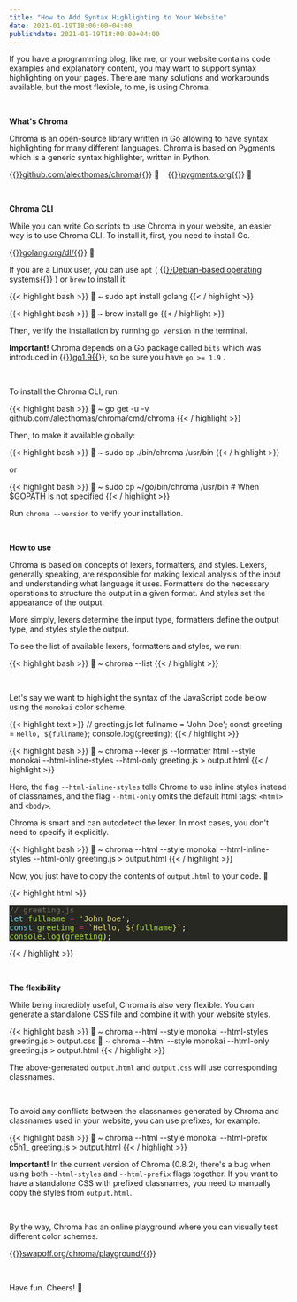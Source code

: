 ```yaml
---
title: "How to Add Syntax Highlighting to Your Website"
date: 2021-01-19T18:00:00+04:00
publishdate: 2021-01-19T18:00:00+04:00
---
```


If you have a programming blog, like me, or your website contains code examples and explanatory content, you may want to support syntax highlighting on your pages. There are many solutions and workarounds available, but the most flexible, to me, is using Chroma.

&nbsp;

**What's Chroma** 

Chroma is an open-source library written in Go allowing to have syntax highlighting for many different languages. Chroma is based on Pygments which is a generic syntax highlighter, written in Python.

{{<a href="https://github.com/alecthomas/chroma" target="_blank" rel="noopener noreferrer">}}github.com/alecthomas/chroma{{</a>}}&nbsp;🔗 &nbsp;&nbsp; {{<a href="https://pygments.org/" target="_blank" rel="noopener noreferrer">}}pygments.org{{</a>}}&nbsp;🔗

&nbsp;

**Chroma CLI**

While you can write Go scripts to use Chroma in your website, an easier way is to use Chroma CLI. To install it, first, you need to install Go.

{{<a href="https://golang.org/dl/" target="_blank" rel="noopener noreferrer">}}golang.org/dl/{{</a>}}&nbsp;🔗

If you are a Linux user, you can use `apt` (&nbsp;{{<a href="https://distrowatch.com/search.php?basedon=Debian" target="_blank" rel="noopener noreferrer">}}Debian-based operating systems{{</a>}}&nbsp;) or `brew` to install it:

{{< highlight bash >}}
🚀 ~ sudo apt install golang
{{< / highlight >}}

{{< highlight bash >}}
🚀 ~ brew install go
{{< / highlight >}}

Then, verify the installation by running `go version` in the terminal.

**Important!** Chroma depends on a Go package called `bits` which was introduced in {{<a href="https://golang.org/doc/go1.9#math-bits" target="_blank" rel="noopener noreferrer">}}go1.9{{</a>}}, so be sure you have `go >= 1.9` .

&nbsp;

To install the Chroma CLI, run:

{{< highlight bash >}}
🚀 ~ go get -u -v github.com/alecthomas/chroma/cmd/chroma
{{< / highlight >}}

Then, to make it available globally:

{{< highlight bash >}}
🚀 ~ sudo cp ./bin/chroma /usr/bin
{{< / highlight >}}

or

{{< highlight bash >}}
🚀 ~ sudo cp ~/go/bin/chroma /usr/bin # When $GOPATH is not specified
{{< / highlight >}}

Run `chroma --version` to verify your installation.

&nbsp;

**How to use**

Chroma is based on concepts of lexers, formatters, and styles. Lexers, generally speaking, are responsible for making lexical analysis of the input and understanding what language it uses. Formatters do the necessary operations to structure the output in a given format. And styles set the appearance of the output.

More simply, lexers determine the input type, formatters define the output type, and styles style the output.

To see the list of available lexers, formatters and styles, we run:

{{< highlight bash >}}
🚀 ~ chroma --list
{{< / highlight >}}

&nbsp;

Let's say we want to highlight the syntax of the JavaScript code below using the `monokai` color scheme.

{{< highlight text >}}
  // greeting.js
  let fullname = 'John Doe';
  const greeting = `Hello, ${fullname}`;
  console.log(greeting);
{{< / highlight >}}

{{< highlight bash >}}
🚀 ~ chroma --lexer js --formatter html --style monokai --html-inline-styles --html-only greeting.js > output.html 
{{< / highlight >}}

Here, the flag `--html-inline-styles` tells Chroma to use inline styles instead of classnames, and the flag `--html-only` omits the default html tags: `<html>` and `<body>`.

Chroma is smart and can autodetect the lexer. In most cases, you don't need to specify it explicitly.

{{< highlight bash >}}
🚀 ~ chroma --html --style monokai --html-inline-styles --html-only greeting.js > output.html 
{{< / highlight >}}

Now, you just have to copy the contents of `output.html` to your code. 🙂

{{< highlight html >}}
<pre style="color:#f8f8f2;background-color:#272822"><span style="color:#75715e">// greeting.js
</span><span style="color:#75715e"></span><span style="color:#66d9ef">let</span> <span style="color:#a6e22e">fullname</span> <span style="color:#f92672">=</span> <span style="color:#e6db74">&#39;John Doe&#39;</span>;
<span style="color:#66d9ef">const</span> <span style="color:#a6e22e">greeting</span> <span style="color:#f92672">=</span> <span style="color:#e6db74">`Hello, </span><span style="color:#e6db74">${</span><span style="color:#a6e22e">fullname</span><span style="color:#e6db74">}</span><span style="color:#e6db74">`</span>;
<span style="color:#a6e22e">console</span>.<span style="color:#a6e22e">log</span>(<span style="color:#a6e22e">greeting</span>);
</pre>
{{< / highlight >}}

&nbsp;

**The flexibility**

While being incredibly useful, Chroma is also very flexible. You can generate a standalone CSS file and combine it with your website styles.

{{< highlight bash >}}
🚀 ~ chroma --html --style monokai --html-styles greeting.js > output.css
🚀 ~ chroma --html --style monokai --html-only greeting.js > output.html 
{{< / highlight >}}

The above-generated `output.html` and `output.css` will use corresponding classnames.

&nbsp;

To avoid any conflicts between the classnames generated by Chroma and classnames used in your website, you can use prefixes, for example: 

{{< highlight bash >}}
🚀 ~ chroma --html --style monokai --html-prefix c5h1_ greeting.js > output.html 
{{< / highlight >}}

**Important!** In the current version of Chroma (0.8.2), there's a bug when using both `--html-styles` and `--html-prefix` flags together. If you want to have a standalone CSS with prefixed classnames, you need to manually copy the styles from `output.html`.

&nbsp;

By the way, Chroma has an online playground where you can visually test different color schemes.

{{<a href="https://swapoff.org/chroma/playground/" target="_blank" rel="noopener noreferrer">}}swapoff.org/chroma/playground/{{</a>}}

&nbsp;

Have fun. Cheers! 🍻